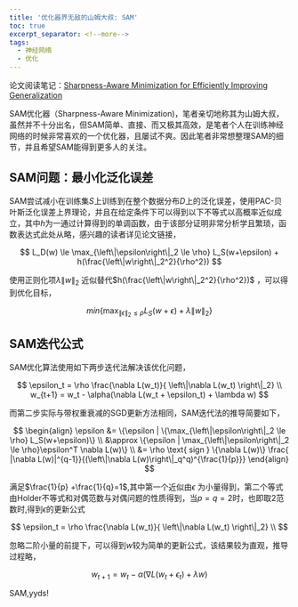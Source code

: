 ```yaml
---
title: '优化器界无敌的山姆大叔: SAM'
toc: true
excerpt_separator: <!--more-->
tags: 
  - 神经网络
  - 优化
---
```




论文阅读笔记：[Sharpness-Aware Minimization for Efficiently Improving Generalization](https://paperswithcode.com/paper/sharpness-aware-minimization-for-efficiently-1)

<!--more-->

SAM优化器（Sharpness-Aware Minimization)，笔者亲切地称其为山姆大叔，虽然并不十分出名，但SAM简单、直接、而又极其高效，是笔者个人在训练神经网络的时候非常喜欢的一个优化器，且屡试不爽。因此笔者非常想整理SAM的细节，并且希望SAM能得到更多人的关注。

## SAM问题：最小化泛化误差

SAM尝试减小在训练集$S$上训练到在整个数据分布$D$上的泛化误差，使用PAC-贝叶斯泛化误差上界理论，并且在给定条件下可以得到以下不等式以高概率近似成立，其中$h$为一通过计算得到的单调函数，由于该部分证明非常分析学且繁琐，函数表达式此处从略，感兴趣的读者详见论文链接，


$$
L_D(w) \le \max_{\left\|\epsilon\right\|_2 \le \rho} L_S(w+\epsilon) + h(\frac{\left\|w\right\|_2^2}{\rho^2})
$$



使用正则化项$\lambda \left\|w\right\|_2$ 近似替代$h(\frac{\left\|w\right\|_2^2}{\rho^2})$ ，可以得到优化目标，


$$
min \{\max_{\left\|\epsilon\right\|_2 \le \rho} L_S(w+\epsilon) + \lambda \left\|w\right\|_2\}
$$

## SAM迭代公式

SAM优化算法使用如下两步迭代法解决该优化问题，


$$
\epsilon_t = \rho \frac{\nabla L(w_t)}{ \left\|\nabla L(w_t) \right\|_2} \\
w_{t+1} = w_t - \alpha(\nabla L(w_t + \epsilon_t) + \lambda w)
$$



而第二步实际与带权重衰减的SGD更新方法相同，SAM迭代法的推导简要如下，


$$
\begin{align}
\epsilon 
&= \{\epsilon |  \{\max_{\left\|\epsilon\right\|_2 \le \rho} 
L_S(w+\epsilon)\} \\
&\approx \{\epsilon | \max_{\left\|\epsilon\right\|_2 \le \rho}\epsilon^T \nabla L(w)\} \\
&= \rho \text{ sign } \{\nabla L(w)\} \frac{
|\nabla L(w)|^{q-1}}{(\left\|\nabla L(w)\right\|_q^q)^{\frac{1}{p}}}
\end{align}
$$


满足$\frac{1}{p} +\frac{1}{q}=1$,其中第一个近似由$\epsilon$ 为小量得到，第二个等式由Holder不等式和对偶范数与对偶问题的性质得到，当$p= q=2$时，也即取2范数时,得到$\epsilon$的更新公式


$$
\epsilon_t = \rho \frac{\nabla L(w_t)}{ \left\|\nabla L(w_t) \right\|_2} \\
$$


忽略二阶小量的前提下，可以得到$w$较为简单的更新公式，该结果较为直观，推导过程略，

$$
w_{t+1} = w_t - \alpha(\nabla L(w_t + \epsilon_t) + \lambda w)
$$

SAM,yyds!
